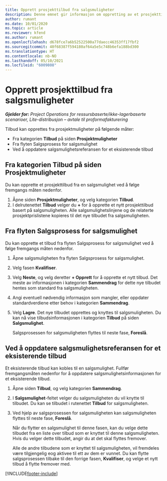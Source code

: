 ```yaml
---
title: Opprett prosjekttilbud fra salgsmuligheter
description: Denne emnet gir informasjon om oppretting av et prosjekttilbud fra en salgsmulighet.
author: rumant
ms.date: 10/01/2020
ms.topic: article
ms.reviewer: kfend
ms.author: rumant
ms.openlocfilehash: d678fce7a6b52522500a77daecc46353ff17fbf2
ms.sourcegitcommit: 40f68387f594180af64a5e5c748b6efa188bd300
ms.translationtype: HT
ms.contentlocale: nb-NO
ms.lasthandoff: 05/10/2021
ms.locfileid: "6009808"
---
```

# <a name="create-project-quotes-from-opportunities"></a>Opprett prosjekttilbud fra salgsmuligheter

_**Gjelder for:** Project Operations for ressursbaserte/ikke-lagerbaserte scenarioer, Lite-distribusjon – avtale til proformafakturering_

Tilbud kan opprettes fra prosjektmuligheter på følgende måter:

- Fra kategorien **Tilbud** på siden **Prosjektmuligheter**
- Fra flyten Salgsprosess for salgsmulighet
- Ved å oppdatere salgsmulighetsreferansen for et eksisterende tilbud

## <a name="from-the-quotes-tab-of-the-project-opportunity-page"></a>Fra kategorien Tilbud på siden Prosjektmuligheter

Du kan opprette et prosjekttilbud fra en salgsmulighet ved å følge fremgangs måten nedenfor.

1. Åpne siden **Prosjektmuligheter**, og velg kategorien **Tilbud**. 
2. I delrutenettet **Tilbud** velger du **+** for å opprette et nytt prosjekttilbud basert på salgsmuligheten. Alle salgsmulighetslinjene og de relaterte prosjektprislistene kopieres til det nye tilbudet fra salgsmuligheten.

## <a name="from-the-opportunity-sales-process-flow"></a>Fra flyten Salgsprosess for salgsmulighet

Du kan opprette et tilbud fra flyten Salgsprosess for salgsmulighet ved å følge fremgangs måten nedenfor.

1. Åpne salgsmuligheten fra flyten Salgsprosess for salgsmulighet.
2. Velg fasen **Kvalifiser**. 
3. Velg **Neste**, og velg deretter **+ Opprett** for å opprette et nytt tilbud. Det meste av informasjonen i kategorien **Sammendrag** for dette nye tilbudet hentes som standard fra salgsmuligheten. 
4. Angi eventuell nødvendig informasjon som mangler, eller oppdater standardverdiene etter behov i kategorien **Sammendrag**.
5. Velg **Lagre**. Det nye tilbudet opprettes og knyttes til salgsmuligheten. Du kan nå vise tilbudsinformasjonen i kategorien **Tilbud** på siden **Salgsmulighet**. 

   Salgsprosessen for salgsmuligheten flyttes til neste fase, **Foreslå**.


## <a name="by-updating-the-opportunity-reference-on-an-existing-quote"></a>Ved å oppdatere salgsmulighetsreferansen for et eksisterende tilbud

Et eksisterende tilbud kan kobles til en salgsmulighet. Fullfør fremgangsmåten nedenfor for å oppdatere salgsmulighetsinformasjonen for et eksisterende tilbud.

1. Åpne siden **Tilbud**, og velg kategorien **Sammendrag**.
2. I **Salgsmulighet**-feltet velger du salgsmuligheten du vil knytte til tilbudet. Du kan se tilbudet i rutenettet **Tilbud** for salgsmuligheten. 
3. Ved hjelp av salgsprosessen for salgsmuligheten kan salgsmuligheten flyttes til neste fase, **Foreslå**. 

   Når du flytter en salgsmulighet til denne fasen, kan du velge dette tilbudet fra en liste over tilbud som er knyttet til denne salgsmuligheten. Hvis du velger dette tilbudet, angir du at det skal flyttes fremover.

   Alle de andre tilbudene som er knyttet til salgsmuligheten, vil fremdeles være tilgjengelig eog aktivee til ett av dem er vunnet. Du kan flytte salgsprosessen tilbake til den forrige fasen, **Kvalifiser**, og velge et nytt tilbud å flytte fremover med.


[!INCLUDE[footer-include](../includes/footer-banner.md)]